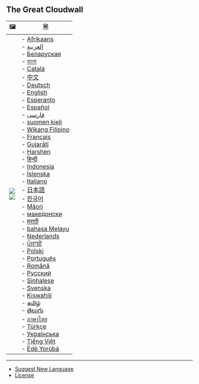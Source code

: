 ﻿## The Great Cloudwall


| 🖼 | 🖹 |
| --- | --- |
| ![](https://codeberg.org/crimeflare/cloudflare-tor/media/branch/master/image/stopcf.jpg)<br>![](https://codeberg.org/crimeflare/cloudflare-tor/media/branch/master/image/itsreallythatbad.jpg) | - [Afrikaans](README_af.md)<br>- [العربية](README_ar.md)<br>- [Беларуская](README_be.md)<br>- [বাংলা](README_bn.md)<br>- [Català](README_ca.md)<br>- [中文](README_cn.md)<br>- [Deutsch](README_de.md)<br>- [English](README_en.md)<br>- [Esperanto](README_eo.md)<br>- [Español](README_es.md)<br>- [فارسی](README_fa.md)<br>- [suomen kieli](README_fi.md)<br>- [Wikang Filipino](README_fl.md)<br>- [Français](README_fr.md)<br>- [Gujarātī](README_gu.md)<br>- [Harshen](README_ha.md)<br>- [हिन्दी](README_hi.md)<br>- [Indonesia](README_id.md)<br>- [Íslenska](README_is.md)<br>- [Italiano](README_it.md)<br>- [日本語](README_ja.md)<br>- [한국어](README_ko.md)<br>- [Māori](README_mi.md)<br>- [македонски](README_mk.md)<br>- [मराठी](README_mr.md)<br>- [bahasa Melayu](README_ms.md)<br>- [Nederlands](README_nl.md)<br>- [ਪੰਜਾਬੀ](README_pa.md)<br>- [Polski](README_pl.md)<br>- [Português](README_pt.md)<br>- [Română](README_ro.md)<br>- [Русский](README_ru.md)<br>- [Sinhalese](README_si.md)<br>- [Svenska](README_sv.md)<br>- [Kiswahili](README_sw.md)<br>- [தமிழ்](README_ta.md)<br>- [తెలుగు](README_te.md)<br>- [ภาษาไทย](README_th.md)<br>- [Türkçe](README_tr.md)<br>- [Українська](README_uk.md)<br>- [Tiếng Việt](README_vi.md)<br>- [Èdè Yorùbá](README_yo.md) |

---

- [Suggest New Language](https://codeberg.org/crimeflare/cloudflare-tor/issues/new)
- [License](LICENSE.md)